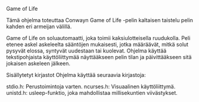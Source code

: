 Game of Life

Tämä ohjelma toteuttaa Conwayn Game of Life -pelin kaltaisen taistelu pelin kahden eri armeijan välillä.

 Game of Life on soluautomaatti, joka toimii kaksiulotteisella ruudukolla. Peli etenee askel askeleelta sääntöjen mukaisesti, jotka määräävät, mitkä solut pysyvät elossa, syntyvät uudestaan tai kuolevat. Ohjelma käyttää tekstipohjaista käyttöliittymää näyttääkseen pelin tilan ja päivittääkseen sitä jokaisen askeleen jälkeen.

Sisällytetyt kirjastot
Ohjelma käyttää seuraavia kirjastoja:

stdio.h: Perustoimintoja varten.
ncurses.h: Visuaalinen käyttöliittymä.
unistd.h: usleep-funktio, joka mahdollistaa millisekuntien viivästykset.
